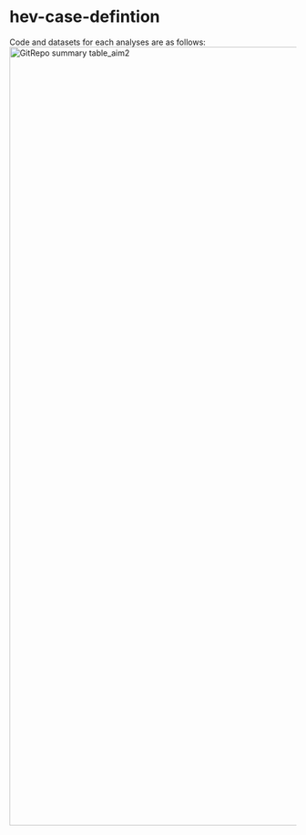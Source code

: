 # hev-case-defintion

Code and datasets for each analyses are as follows:
<img width="4065" height="1365" alt="GitRepo summary table_aim2" src="https://github.com/user-attachments/assets/7e2bc459-e163-4945-8fb9-46a938a2a641" />
